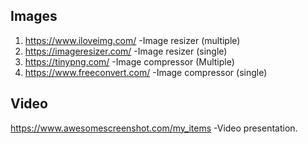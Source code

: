 ## Images

1. https://www.iloveimg.com/ -Image resizer (multiple)
2. https://imageresizer.com/ -Image resizer (single)
3. https://tinypng.com/ -Image compressor (Multiple)
4. https://www.freeconvert.com/ -Image compressor (single)

## Video

https://www.awesomescreenshot.com/my_items -Video presentation.
